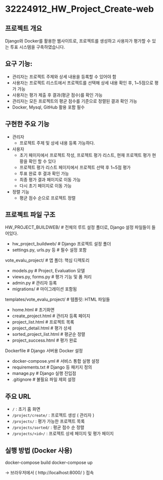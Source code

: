 # 32224912_HW_Project_Create-web

## 프로젝트 개요
Django와 Docker를 활용한 웹사이트로, 프로젝트를 생성하고 사용자가 평가할 수 있는 투표 시스템을 구축하였습니다.

## 요구 기능:
- 관리자는 프로젝트 주제와 상세 내용을 등록할 수 있어야 함
- 사용자는 프로젝트 리스트에서 프로젝트를 선택해 상세 내용 확인 후, 1~5점으로 평가 가능
- 사용자는 평가 제출 후 결과(평균 점수)를 확인 가능
- 관리자는 모든 프로젝트의 평균 점수를 기준으로 정렬된 결과 확인 가능
- Docker, Mysql, GitHub 활용 포함 필수

## 구현한 주요 기능
- 관리자
  - 프로젝트 주제 및 상세 내용 등록 가능하다.
- 사용자
  - 초기 페이지에서 프로젝트 작성, 프로젝트 평가 리스트, 현재 프로젝트 평가 현황을 확인 할 수 있다
  - 프로젝트 평가 리스트 페이지에서 프로젝트 선택 후 1~5점 평가 
  - 투표 완료 후 결과 확인 가능
  - 최종 평가 결과 페이지로 이동 가능
  - 다시 초기 페이지로 이동 가능
- 정렬 기능
  - 평균 점수 순으로 프로젝트 정렬

## 프로젝트 파일 구조
HW_PROJECT_BUILDWEB/  # 전체의 루트 설정 폴더로, Django 설정 파일들이 들어있다.
 - hw_project_buildweb/               # Django 프로젝트 설정 폴더
 - settings.py, urls.py 등         # 필수 설정 포함
   
vote_evalu_project/               # 앱 폴더: 핵심 디렉토리
  - models.py                      # Project, Evaluation 모델
  - views.py, forms.py             # 평가 기능 및 폼 처리
  - admin.py                       # 관리자 등록
  - migrations/                    # 마이그레이션 포함됨

templates/vote_evalu_project/     # 템플릿: HTML 파일들
  - home.html                      # 초기화면
  -  create_project.html           # 관리자 등록 페이지
  -  project_list.html             # 프로젝트 목록
  -  project_detail.html           # 평가 상세
  -  sorted_project_list.html      # 평균순 정렬
  -  project_success.html          # 평가 완료

Dockerfile                        # Django 서버용 Docker 설정
 - docker-compose.yml               # 서비스 통합 실행 설정
 - requirements.txt                 # Django 등 패키지 정의
 - manage.py                        # Django 실행 진입점
 - .gitignore                       # 불필요 파일 제외 설정



## 주요 URL
- `/` : 초기 홈 화면
- `/project/create/` : 프로젝트 생성 ( 관리자 )
- `/projects/` : 평가 가능한 프로젝트 목록
- `/projects/sorted/` : 평균 점수 순 정렬
- `/projects/<id>/` : 프로젝트 상세 페이지 및 평가 페이지

## 실행 방법 (Docker 사용)

docker-compose build
docker-compose up

→ 브라우저에서 ( http://localhost:8000/ ) 접속







